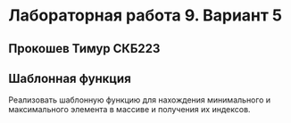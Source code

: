 # Лабораторная работа 9. Вариант 5

## Прокошев Тимур СКБ223

## Шаблонная функция

Реализовать шаблонную функцию для нахождения минимального и максимального элемента в массиве и получения их индексов. 

